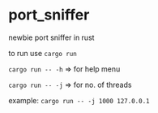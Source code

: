 # port_sniffer

newbie port sniffer in rust

to run use `cargo run`

`cargo run -- -h` => for help menu

`cargo run -- -j` => for no. of threads

example: 
`cargo run -- -j 1000 127.0.0.1`

